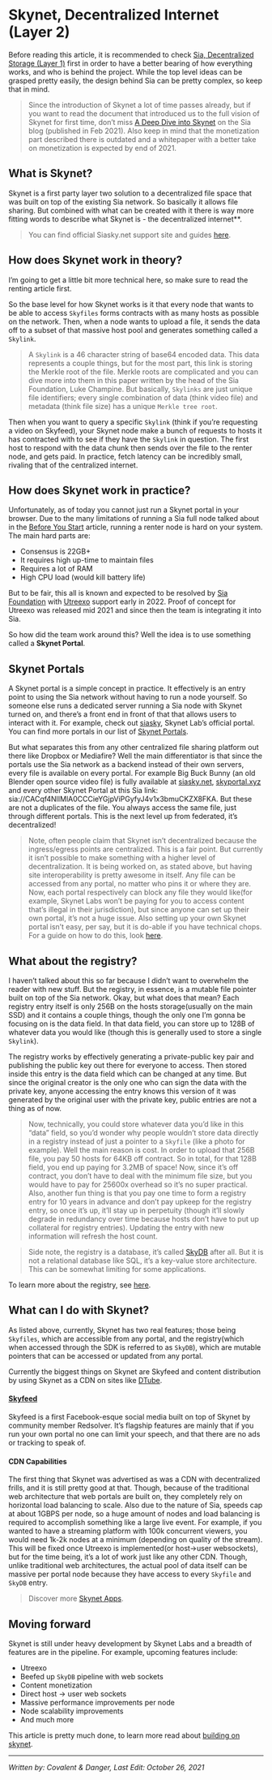 # Skynet, Decentralized Internet (Layer 2)
Before reading this article, it is recommended to check [Sia, Decentralized Storage (Layer 1)](/1-how-does-it-work/sia-layer-1.html) first in order to have a better bearing of how everything works, and who is behind the project. While the top level ideas can be grasped pretty easily, the design behind Sia can be pretty complex, so keep that in mind.

>Since the introduction of Skynet a lot of time passes already, but if you want to read the document that introduced us to the full vision of Skynet for first time, don’t miss <a href="https://blog.sia.tech/a-deep-dive-into-skynet-a0fa037feea" target="_blank" rel="noopener noreferrer">A Deep Dive into Skynet</a> on the Sia blog (published in Feb 2021). Also keep in mind that the monetization part described there is outdated and a whitepaper with a better take on monetization is expected by end of 2021.

## What is Skynet?
Skynet is a first party layer two solution to a decentralized file space that was built on top of the existing Sia network. So basically it allows file sharing. But combined with what can be created with it there is way more fitting words to describe what Skynet is - the decentralized internet**.

> You can find official Siasky.net support site and guides <a href="https://support.siasky.net" target="_blank" rel="noopener noreferrer">here</a>.

## How does Skynet work in theory?
I’m going to get a little bit more technical here, so make sure to read the renting article first.

So the base level for how Skynet works is it that every node that wants to be able to access `Skyfiles` forms contracts with as many hosts as possible on the network. Then, when a node wants to upload a file, it sends the data off to a subset of that massive host pool and generates something called a `Skylink`.

>A `Skylink` is a 46 character string of base64 encoded data. This data represents a couple things, but for the most part, this link is storing the Merkle root of the file. Merkle roots are complicated and you can dive more into them in this paper written by the head of the Sia Foundation, Luke Champine. But basically, `Skylinks` are just unique file identifiers; every single combination of data (think video file) and metadata (think file size) has a unique `Merkle tree root`.

Then when you want to query a specific `Skylink` (think if you’re requesting a video on Skyfeed), your Skynet node make a bunch of requests to hosts it has contracted with to see if they have the `Skylink` in question. The first host to respond with the data chunk then sends over the file to the renter node, and gets paid. In practice, fetch latency can be incredibly small, rivaling that of the centralized internet.

## How does Skynet work in practice?
Unfortunately, as of today you cannot just run a Skynet portal in your browser. Due to the many limitations of running a Sia full node talked about in the [Before You Start](/renting/before-you-start.html) article, running a renter node is hard on your system. The main hard parts are:

- Consensus is 22GB+
- It requires high up-time to maintain files
- Requires a lot of RAM
- High CPU load (would kill battery life)

But to be fair, this all is known and expected to be resolved by [Sia Foundation](/1-how-does-it-work/sia-guides/foundation.html) with <a href="https://forum.sia.tech/t/core-development-utreexo/54/14" target="_blank" rel="noopener noreferrer">Utreexo</a> support early in 2022. Proof of concept for Utreexo was released mid 2021 and since then the team is integrating it into Sia.

So how did the team work around this? Well the idea is to use something called a **Skynet Portal**.

## Skynet Portals
A Skynet portal is a simple concept in practice. It effectively is an entry point to using the Sia network without having to run a node yourself. So someone else runs a dedicated server running a Sia node with Skynet turned on, and there’s a front end in front of that that allows users to interact with it. For example, check out <a href="https://siasky.net" target="_blank" rel="noopener noreferrer">siasky</a>, Skynet Lab’s official portal. You can find more portals in our list of [Skynet Portals]().

But what separates this from any other centralized file sharing platform out there like Dropbox or Mediafire? Well the main differentiator is that since the portals use the Sia network as a backend instead of their own servers, every file is available on every portal. For example Big Buck Bunny (an old Blender open source video file) is fully available at <a href="https://siasky.net/CACqf4NlIMlA0CCCieYGjpViPGyfyJ4v1x3bmuCKZX8FKA" target="_blank" rel="noopener noreferrer">siasky.net</a>, <a href="https://skyportal.xyz/CACqf4NlIMlA0CCCieYGjpViPGyfyJ4v1x3bmuCKZX8FKA" target="_blank" rel="noopener noreferrer">skyportal.xyz</a> and every other Skynet Portal at this Sia link: sia://CACqf4NlIMlA0CCCieYGjpViPGyfyJ4v1x3bmuCKZX8FKA. But these are not a duplicates of the file. You always access the same file, just through different portals. This is the next level up from federated, it’s decentralized!

>Note, often people claim that Skynet isn’t decentralized because the ingress/egress points are centralized. This is a fair point. But currently it isn’t possible to make something with a higher level of decentralization. It is being worked on, as stated above, but having site interoperability is pretty awesome in itself. Any file can be accessed from any portal, no matter who pins it or where they are. Now, each portal respectively can block any file they would like(for example, Skynet Labs won’t be paying for you to access content that’s illegal in their jurisdiction), but since anyone can set up their own portal, it’s not a huge issue. Also setting up your own Skynet portal isn’t easy, per say, but it is do-able if you have technical chops. For a guide on how to do this, look <a href="https://github.com/NebulousLabs/skynet-webportal/tree/master/setup-scripts" target="_blank" rel="noopener noreferrer">here</a>.

## What about the registry?
I haven’t talked about this so far because I didn’t want to overwhelm the reader with new stuff. But the registry, in essence, is a mutable file pointer built on top of the Sia network. Okay, but what does that mean? Each registry entry itself is only 256B on the hosts storage(usually on the main SSD) and it contains a couple things, though the only one I’m gonna be focusing on is the data field. In that data field, you can store up to 128B of whatever data you would like (though this is generally used to store a single `Skylink`).

The registry works by effectively generating a private-public key pair and publishing the public key out there for everyone to access. Then stored inside this entry is the data field which can be changed at any time. But since the original creator is the only one who can sign the data with the private key, anyone accessing the entry knows this version of it was generated by the original user with the private key, public entries are not a thing as of now.

>Now, technically, you could store whatever data you’d like in this “data” field, so you’d wonder why people wouldn’t store data directly in a registry instead of just a pointer to a `Skyfile` (like a photo for example). Well the main reason is cost. In order to upload that 256B file, you pay 50 hosts for 64KB off contract. So in total, for that 128B field, you end up paying for 3.2MB of space! Now, since it’s off contract, you don’t have to deal with the minimum file size, but you would have to pay for 25600x overhead so it’s no super practical. Also, another fun thing is that you pay one time to form a registry entry for 10 years in advance and don’t pay upkeep for the registry entry, so once it’s up, it’ll stay up in perpetuity (though it’ll slowly degrade in redundancy over time because hosts don’t have to put up collateral for registry entries). Updating the entry with new information will refresh the host count.

>Side note, the registry is a database, it’s called [SkyDB](/skynet/concepts/index.html) after all. But it is not a relational database like SQL, it’s a key-value store architecture. This can be somewhat limiting for some applications.

To learn more about the registry, see [here](/skynet/concepts/index.html).

## What can I do with Skynet?
As listed above, currently, Skynet has two real features; those being `Skyfiles`, which are accessible from any portal, and the registry(which when accessed through the SDK is referred to as `SkyDB`), which are mutable pointers that can be accessed or updated from any portal.

Currently the biggest things on Skynet are Skyfeed and content distribution by using Skynet as a CDN on sites like <a href="https://d.tube/" target="_blank" rel="noopener noreferrer">DTube</a>.

#### <a href="https://skyfeed.hns.siasky.net" target="_blank" rel="noopener noreferrer">Skyfeed</a>
Skyfeed is a first Facebook-esque social media built on top of Skynet by community member Redsolver. It’s flagship features are mainly that if you run your own portal no one can limit your speech, and that there are no ads or tracking to speak of.

#### CDN Capabilities
The first thing that Skynet was advertised as was a CDN with decentralized frills, and it is still pretty good at that. Though, because of the traditional web architecture that web portals are built on, they completely rely on horizontal load balancing to scale. Also due to the nature of Sia, speeds cap at about 1GBPS per node, so a huge amount of nodes and load balancing is required to accomplish something like a large live event. For example, if you wanted to have a streaming platform with 100k concurrent viewers, you would need 1k-2k nodes at a minimum (depending on quality of the stream). This will be fixed once Utreexo is implemented(or host→user websockets), but for the time being, it’s a lot of work just like any other CDN. Though, unlike traditional web architectures, the actual pool of data itself can be massive per portal node because they have access to every `Skyfile` and `SkyDB` entry.

>Discover more [Skynet Apps](/discover/skynet-apps.html).

## Moving forward
Skynet is still under heavy development by Skynet Labs and a breadth of features are in the pipeline. For example, upcoming features include:

- Utreexo
- Beefed up `SkyDB` pipeline with web sockets
- Content monetization
- Direct host → user web sockets
- Massive performance improvements per node
- Node scalability improvements
- And much more

This article is pretty much done, to learn more read about [building on skynet](/skynet/build-with-skynet.html).

---
*Written by: Covalent & Danger, Last Edit: October 26, 2021*
